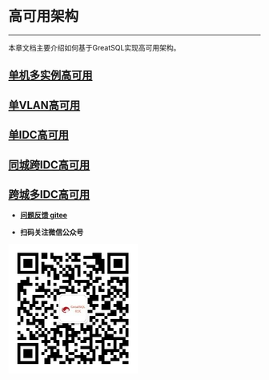 # 高可用架构
---

本章文档主要介绍如何基于GreatSQL实现高可用架构。

## [单机多实例高可用](./1-ha-single-machine-multi-instance.md)
## [单VLAN高可用](./5-ha-single-vlan.md)
## [单IDC高可用](./2-ha-single-idc.md)
## [同城跨IDC高可用](./3-ha-same-city-multi-idc.md)
## [跨城多IDC高可用](./4-ha-multi-city-multi-idc.md)

- **[问题反馈 gitee](https://gitee.com/GreatSQL/GreatSQL-Manual/issues)**

- **扫码关注微信公众号**

![greatsql-wx](../greatsql-wx.jpg)
